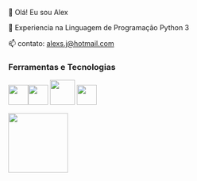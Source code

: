 
👋 Olá! Eu sou Alex

🌱 Experiencia na Linguagem de Programação Python 3


📫 contato: alexs.j@hotmail.com


### Ferramentas e Tecnologias

<img src="https://cdn.jsdelivr.net/gh/devicons/devicon/icons/git/git-original.svg" width="40" height="40"/><img src="https://cdn.jsdelivr.net/gh/devicons/devicon/icons/linux/linux-original.svg" width="40" height="40"/>
<img src="https://cdn.jsdelivr.net/gh/devicons/devicon/icons/mysql/mysql-original-wordmark.svg" width="50" height="50"/>
<img src="https://cdn.jsdelivr.net/gh/devicons/devicon/icons/python/python-original.svg" width="40" height="40"/>
       

<div>
<a href="https://github.com/AlexSJ33">
<img height="120em" src="https://github-readme-stats.vercel.app/api/top-langs/?username=AlexSJ33&layout=compact&langs_count=7&theme=dracula"/>

</div>
